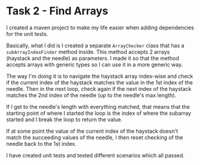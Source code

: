 # Task 2 - Find Arrays

I created a maven project to make my life easier when adding dependencies for the unit tests.

Basically, what I did is I created a separate ```ArrayChecker``` class that has a ```subArrayIndexFinder``` method inside. This method accepts 2 arrays (haystack and the needle) as parameters. I made it so that the method accepts arrays with generic types so I can use it in a more generic way.

The way I'm doing it is to navigate the haystack array index-wise and check if the current index of the haystack matches the value in the 1st index of the needle. Then in the next loop, check again if the next index of the haystack matches the 2nd index of the needle (up to the needle's max length).

If I get to the needle's length with everything matched, that means that the starting point of where I started the loop is the index of where the subarray started and I break the loop to return the value.

If at some point the value of the current index of the haystack doesn't match the succeeding values of the needle, I then reset checking of the needle back to the 1st index.

I have created unit tests and tested different scenarios which all passed.




